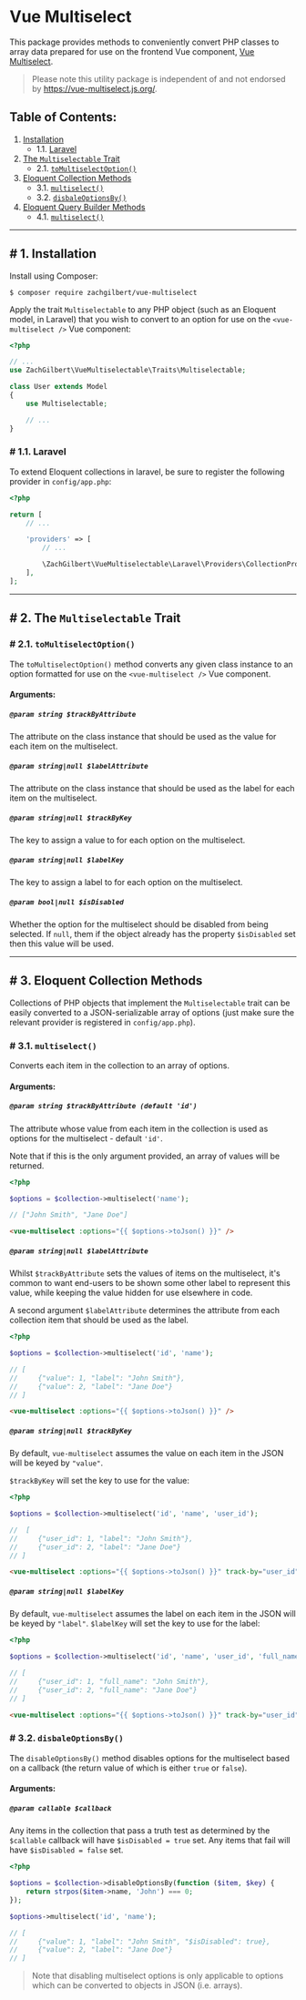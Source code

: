 # Vue Multiselect
This package provides methods to conveniently convert PHP classes to array data prepared for use on the frontend Vue component, <a href="vue-multiselect.js.org">Vue Multiselect</a>.
> Please note this utility package is independent of and not endorsed by https://vue-multiselect.js.org/.

## Table of Contents:
1. [Installation](#installation)
    - 1.1. [Laravel](#installation.laravel)
2. [The `Multiselectable` Trait](#the-multiselectable-trait)
    - 2.1. [`toMultiselectOption()`](#the-multiselectable-trait.to-multiselect-option)
3. [Eloquent Collection Methods](#eloquent-collection-methods)
    - 3.1. [`multiselect()`](#eloquent-collection-methods.multiselect)
    - 3.2. [`disbaleOptionsBy()`](#eloquent-collection-methods.disable-options-by)
4. [Eloquent Query Builder Methods](#query-builder-methods)
    - 4.1. [`multiselect()`](#eloquent-query-builder-methods)

<hr />

## <a name="installation"># 1.</a> Installation
Install using Composer:
```
$ composer require zachgilbert/vue-multiselect
```

Apply the trait `Multiselectable` to any PHP object (such as an Eloquent model, in Laravel) that you wish to convert to an option for use on the `<vue-multiselect />` Vue component:
```PHP
<?php

// ...
use ZachGilbert\VueMultiselectable\Traits\Multiselectable;

class User extends Model
{
    use Multiselectable;

    // ...
}
```

### <a name="installation.laravel"># 1.1.</a> Laravel
To extend Eloquent collections in laravel, be sure to register the following provider in `config/app.php`:

```PHP
<?php

return [
    // ...

    'providers' => [
        // ...

        \ZachGilbert\VueMultiselectable\Laravel\Providers\CollectionProvider::class,
    ],
];
```

<hr />

## <a name="the-multiselectable-trait"># 2.</a> The `Multiselectable` Trait

### <a name="the-multiselectable-trait.to-multiselect-option"># 2.1.</a> `toMultiselectOption()`
The `toMultiselectOption()` method converts any given class instance to an option formatted for use on the `<vue-multiselect />` Vue component.

#### Arguments:

##### `@param string $trackByAttribute`
The attribute on the class instance that should be used as the value for each item on the multiselect.

##### `@param string|null $labelAttribute`
The attribute on the class instance that should be used as the label for each item on the multiselect.

##### `@param string|null $trackByKey`
The key to assign a value to for each option on the multiselect.

##### `@param string|null $labelKey`
The key to assign a label to for each option on the multiselect.

##### `@param bool|null $isDisabled`
Whether the option for the multiselect should be disabled from being selected. If `null`, them if the object already has the property `$isDisabled` set then this value will be used.

<hr />

## <a name="eloquent-collection-methods"># 3.</a> Eloquent Collection Methods

Collections of PHP objects that implement the `Multiselectable` trait can be easily converted to a JSON-serializable array of options (just make sure the relevant provider is registered in `config/app.php`).

### <a name="eloquent-collection-methods.multiselect"># 3.1.</a> `multiselect()`

Converts each item in the collection to an array of options.

#### Arguments:

##### `@param string $trackByAttribute (default 'id')`
The attribute whose value from each item in the collection is used as options for the multiselect - default `'id'`.

Note that if this is the only argument provided, an array of values will be returned.
```PHP
<?php

$options = $collection->multiselect('name');

// ["John Smith", "Jane Doe"]
```

```HTML
<vue-multiselect :options="{{ $options->toJson() }}" />
```

##### `@param string|null $labelAttribute`
Whilst `$trackByAttribute` sets the values of items on the multiselect, it's common to want end-users to be shown some other label to represent this value, while keeping the value hidden for use elsewhere in code.

A second argument `$labelAttribute` determines the attribute from each collection item that should be used as the label.

```PHP
<?php

$options = $collection->multiselect('id', 'name');

// [
//     {"value": 1, "label": "John Smith"},
//     {"value": 2, "label": "Jane Doe"}
// ]
```

```HTML
<vue-multiselect :options="{{ $options->toJson() }}" />
```

##### `@param string|null $trackByKey`
By default, `vue-multiselect` assumes the value on each item in the JSON will be keyed by `"value"`.

`$trackByKey` will set the key to use for the value:

```PHP
<?php

$options = $collection->multiselect('id', 'name', 'user_id');

//  [
//     {"user_id": 1, "label": "John Smith"},
//     {"user_id": 2, "label": "Jane Doe"}
// ]
```

```HTML
<vue-multiselect :options="{{ $options->toJson() }}" track-by="user_id" />
```

##### `@param string|null $labelKey`
By default, `vue-multiselect` assumes the label on each item in the JSON will be keyed by `"label"`. `$labelKey` will set the key to use for the label:

```PHP
<?php

$options = $collection->multiselect('id', 'name', 'user_id', 'full_name');

// [
//     {"user_id": 1, "full_name": "John Smith"},
//     {"user_id": 2, "full_name": "Jane Doe"}
// ]
```

```HTML
<vue-multiselect :options="{{ $options->toJson() }}" track-by="user_id" label="full_name" />
```

### <a name="eloquent-collection-methods.disable-options-by"># 3.2.</a> `disbaleOptionsBy()`
The `disableOptionsBy()` method disables options for the multiselect based on a callback (the return value of which is either `true` or `false`).

#### Arguments:

##### `@param callable $callback`
Any items in the collection that pass a truth test as determined by the `$callable` callback will have `$isDisabled = true` set. Any items that fail will have `$isDisabled = false` set.

```PHP
<?php

$options = $collection->disableOptionsBy(function ($item, $key) {
    return strpos($item->name, 'John') === 0;
});

$options->multiselect('id', 'name');

// [
//     {"value": 1, "label": "John Smith", "$isDisabled": true},
//     {"value": 2, "label": "Jane Doe"}
// ]
```

> Note that disabling multiselect options is only applicable to options which can be converted to objects in JSON (i.e. arrays).
